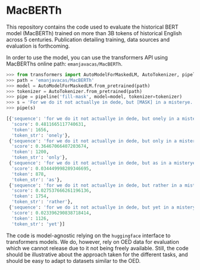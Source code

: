 # MacBERTh

This repository contains the code used to evaluate the historical BERT model (MacBERTh) trained on more than 3B tokens of historical English across 5 centuries. Publication detailing training, data sources and evaluation is forthcoming. 

In order to use the model, you can use the transformers API using MacBERThs online path: `emanjavacas/MacBERTh`.

```python
>>> from transformers import AutoModelForMaskedLM, AutoTokenizer, pipeline
>>> path = 'emanjavacas/MacBERTh'
>>> model = AutoModelForMaskedLM.from_pretrained(path)
>>> tokenizer = AutoTokenizer.from_pretrained(path)
>>> pipe = pipeline('fill-mask', model=model, tokenizer=tokenizer)
>>> s = 'For we do it not actuallye in dede, but [MASK] in a misterye.'
>>> pipe(s)

[{'sequence': 'for we do it not actuallye in dede, but onely in a misterye.',
  'score': 0.4811665117740631,
  'token': 1656,
  'token_str': 'onely'},
 {'sequence': 'for we do it not actuallye in dede, but only in a misterye.',
  'score': 0.36467066407203674,
  'token': 1200,
  'token_str': 'only'},
 {'sequence': 'for we do it not actuallye in dede, but as in a misterye.',
  'score': 0.034449998289346695,
  'token': 878,
  'token_str': 'as'},
 {'sequence': 'for we do it not actuallye in dede, but rather in a misterye.',
  'score': 0.027537666261196136,
  'token': 1754,
  'token_str': 'rather'},
 {'sequence': 'for we do it not actuallye in dede, but yet in a misterye.',
  'score': 0.023396290838718414,
  'token': 1126,
  'token_str': 'yet'}]
 ```

The code is model-agnostic relying on the `huggingface` interface to transformers models. We do, however, rely on OED data for evaluation which we cannot release due to it not being freely available. Still, the code should be illustrative about the approach taken for the different tasks, and should be easy to adapt to datasets similar to the OED.

